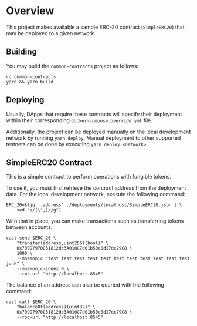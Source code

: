 <!-- markdownlint-disable MD013 -->

# Overview

This project makes available a sample ERC-20 contract (`SimpleERC20`) that may be deployed to a given network.

## Building

You may build the `common-contracts` project as follows:

```shell
cd common-contracts
yarn && yarn build
```

## Deploying

Usually, DApps that require these contracts will specify their deployment within their corresponding `docker-compose.override.yml` file.

Additionally, the project can be deployed manually on the local development network by running `yarn deploy`. Manual deployment to other supported testnets can be done by executing `yarn deploy:<network>`.

## SimpleERC20 Contract

This is a simple contract to perform operations with fungible tokens.

To use it, you must first retrieve the contract address from the deployment data.
For the local development network, execute the following command:

```shell
ERC_20=$(jq '.address' ./deployments/localhost/SimpleERC20.json | \
    sed "s/[\",]//g")
```

With that in place, you can make transactions such as transferring tokens between accounts:

```shell
cast send $ERC_20 \
    "transfer(address,uint256)(bool)" \
    0x70997970C51812dc3A010C7d01b50e0d17dc79C8 \
    1000 \
    --mnemonic "test test test test test test test test test test test junk" \
    --mnemonic-index 0 \
    --rpc-url "http://localhost:8545"
```

The balance of an address can also be queried with the following command:

```shell
cast call $ERC_20 \
    "balanceOf(address)(uint32)" \
    0x70997970C51812dc3A010C7d01b50e0d17dc79C8 \
    --rpc-url "http://localhost:8545"
```
